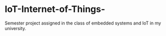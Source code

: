 # IoT-Internet-of-Things-
Semester project assigned in the class of embedded systems and IoT in my university.
